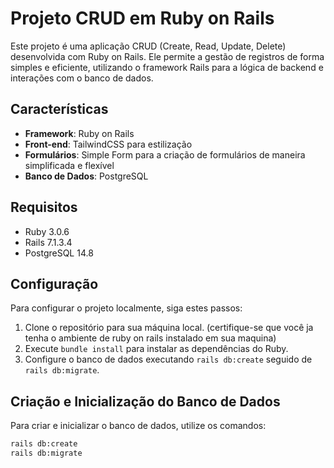# Projeto CRUD em Ruby on Rails

Este projeto é uma aplicação CRUD (Create, Read, Update, Delete) desenvolvida com Ruby on Rails. Ele permite a gestão de registros de forma simples e eficiente, utilizando o framework Rails para a lógica de backend e interações com o banco de dados.

## Características

- **Framework**: Ruby on Rails
- **Front-end**: TailwindCSS para estilização
- **Formulários**: Simple Form para a criação de formulários de maneira simplificada e flexível
- **Banco de Dados**: PostgreSQL

## Requisitos

- Ruby 3.0.6
- Rails 7.1.3.4
- PostgreSQL 14.8

## Configuração

Para configurar o projeto localmente, siga estes passos:

1. Clone o repositório para sua máquina local. (certifique-se que você ja tenha o ambiente de ruby on rails instalado em sua maquina)
2. Execute `bundle install` para instalar as dependências do Ruby.
4. Configure o banco de dados executando `rails db:create` seguido de `rails db:migrate`.

## Criação e Inicialização do Banco de Dados

Para criar e inicializar o banco de dados, utilize os comandos:

```bash
rails db:create
rails db:migrate

